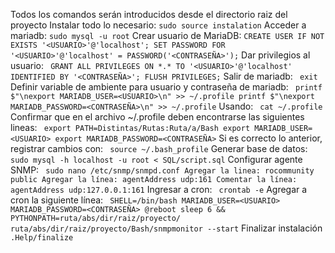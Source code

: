 Todos los comandos serán introducidos desde el directorio raiz del proyecto
Instalar todo lo necesario:
    ```
    sudo source instalation
    ```
Acceder a mariadb: 
    ```
    sudo mysql -u root
    ```
Crear usuario de MariaDB:
    ```
    CREATE USER IF NOT EXISTS '<USUARIO>'@'localhost';
    SET PASSWORD FOR '<USUARIO>'@'localhost' = PASSWORD('<CONTRASEÑA>');
    ```
Dar privilegios al usuario:
    ```
    GRANT ALL PRIVILEGES ON *.* TO '<USUARIO>'@'localhost' IDENTIFIED BY '<CONTRASEÑA>';
    FLUSH PRIVILEGES;```
Salir de mariadb:
    ```
    exit```
Definir variable de ambiente para usuario y contraseña de mariadb:
    ```
    printf $"\nexport MARIADB_USER=<USUARIO>\n" >> ~/.profile
    printf $"\nexport MARIADB_PASSWORD=<CONTRASEÑA>\n" >> ~/.profile```
Usando:
    ```
    cat ~/.profile```
Confirmar que en el archivo ~/.profile deben encontrarse las siguientes lineas:
    ```
    export PATH=Distintas/Rutas:Ruta/a/Bash
    export MARIADB_USER=<USUARIO>
    export MARIADB_PASSWORD=<CONTRASEÑA>```
Si es correcto lo anterior, registrar cambios con:
    ```
    source ~/.bash_profile```
Generar base de datos:
    ```
    sudo mysql -h localhost -u root < SQL/script.sql```
Configurar agente SNMP:
    ```
    sudo nano /etc/snmp/snmpd.conf
    Agregar la linea: rocommunity public
    Agregar la línea: agentAddress udp:161
    Comentar la línea: agentAddress udp:127.0.0.1:161```
Ingresar a cron:
    ```
    crontab -e```
Agregar a cron la siguiente línea:
    ```
    SHELL=/bin/bash
    MARIADB_USER=<USUARIO>
    MARIADB_PASSWORD=<CONTRASEÑA>
    @reboot sleep 6 && PYTHONPATH=ruta/abs/dir/raiz/proyecto/ ruta/abs/dir/raiz/proyecto/Bash/snmpmonitor --start```
Finalizar instalación
    ```
    .Help/finalize```

